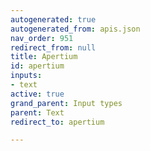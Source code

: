 ```yaml
---
autogenerated: true
autogenerated_from: apis.json
nav_order: 951
redirect_from: null
title: Apertium
id: apertium
inputs:
- text
active: true
grand_parent: Input types
parent: Text
redirect_to: apertium

---
```



